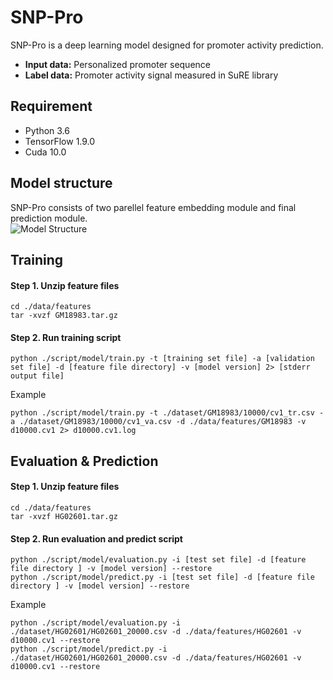 # SNP-Pro

SNP-Pro is a deep learning model designed for promoter activity prediction.   
- **Input data:** Personalized promoter sequence
- **Label data:** Promoter activity signal measured in SuRE library

    
## Requirement
- Python 3.6
- TensorFlow 1.9.0
- Cuda 10.0
   
   
## Model structure
SNP-Pro consists of two parellel feature embedding module and final prediction module.   
![Model Structure](https://user-images.githubusercontent.com/72458731/127801731-35a29e92-bb1a-4859-82d9-6bf3d189dd0b.jpg)


## Training
#### Step 1. Unzip feature files
```
cd ./data/features
tar -xvzf GM18983.tar.gz
```

#### Step 2. Run training script
```
python ./script/model/train.py -t [training set file] -a [validation set file] -d [feature file directory] -v [model version] 2> [stderr output file]
```
Example
```
python ./script/model/train.py -t ./dataset/GM18983/10000/cv1_tr.csv -a ./dataset/GM18983/10000/cv1_va.csv -d ./data/features/GM18983 -v d10000.cv1 2> d10000.cv1.log
```     
     
      
## Evaluation & Prediction
#### Step 1. Unzip feature files
```
cd ./data/features
tar -xvzf HG02601.tar.gz
```
    
#### Step 2. Run evaluation and predict script
```
python ./script/model/evaluation.py -i [test set file] -d [feature file directory ] -v [model version] --restore
python ./script/model/predict.py -i [test set file] -d [feature file directory ] -v [model version] --restore
```
Example
```
python ./script/model/evaluation.py -i ./dataset/HG02601/HG02601_20000.csv -d ./data/features/HG02601 -v d10000.cv1 --restore
python ./script/model/predict.py -i ./dataset/HG02601/HG02601_20000.csv -d ./data/features/HG02601 -v d10000.cv1 --restore
```
